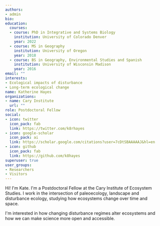 ```yaml
---
authors:
- admin
bio: 
education:
  courses:
  - course: PhD in Integrative and Systems Biology
    institution: University of Colorado Denver
    year: 2022
  - course: MS in Geography
    institution: University of Oregon
    year: 2018
  - course: BS in Geography, Environmental Studies and Spanish
    institution: University of Wisconsin Madison
    year: 2016
email: ""
interests:
- Ecological impacts of disturbance
- Long-term ecological change
name: Katherine Hayes
organizations:
- name: Cary Institute
  url: ""
role: Postdoctoral Fellow 
social:
- icon: twitter
  icon_pack: fab
  link: https://twitter.com/k8rhayes
- icon: google-scholar
  icon_pack: ai
  link: https://scholar.google.com/citations?user=7cDtSBAAAAAJ&hl=en
- icon: github
  icon_pack: fab
  link: https://github.com/k8hayes
superuser: true
user_groups:
- Researchers
- Visitors
---
```


Hi! I'm Kate. I'm a Postdoctoral Fellow at the Cary Institute of Ecosystem Studies. I work in the intersection of paleoecology, landscape and disturbance ecology, studying how ecosystems change over time and space. 

I'm interested in how changing disturbance regimes alter ecosystems and how we can make science more open and accessible. 
